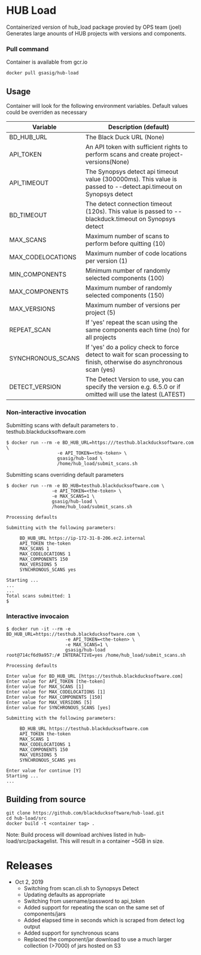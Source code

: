 # HUB Load

Containerized version of hub_load package provied by OPS team (joel)
Generates large anounts of HUB projects with versions and components.

### Pull command

Container is available from gcr.io
```
docker pull gsasig/hub-load
```

## Usage

Container will look for the following environment variables. Default values could be overriden as necessary

| Variable          | Description (default)                                        |
| ----------------- | ------------------------------------------------------------ |
| BD_HUB_URL        | The Black Duck URL (None)                                    |
| API_TOKEN         | An API token with sufficient rights to perform scans and create project-versions(None) |
| API_TIMEOUT       | The Synopsys detect api timeout value (300000ms). This value is passed to --detect.api.timeout on Synopsys detect |
| BD_TIMEOUT        | The detect connection timeout (120s). This value is passed to --blackduck.timeout on Synopsys detect |
| MAX_SCANS         | Maximum number of scans to perform before quitting (10)      |
| MAX_CODELOCATIONS | Maximum number of code locations per version (1)             |
| MIN_COMPONENTS    | Minimum number of randomly selected components (100)         |
| MAX_COMPONENTS    | Maximum number of randomly selected components (150)         |
| MAX_VERSIONS      | Maximum number of versions per project (5)                   |
| REPEAT_SCAN       | If 'yes' repeat the scan using the same components each time (no) for all projects |
| SYNCHRONOUS_SCANS | If 'yes' do a policy check to force detect to wait for scan processing to finish, otherwise do asynchronous scan (yes) |
| DETECT_VERSION    | The Detect Version to use, you can specify the version e.g. 6.5.0 or if omitted will use the latest (LATEST) |

### Non-interactive invocation

Submitting scans with default parameters to . testhub.blackducksoftware.com 
```
$ docker run --rm -e BD_HUB_URL=https:///testhub.blackducksoftware.com \
                   -e API_TOKEN=<the-token> \
                   gsasig/hub-load \
                   /home/hub_load/submit_scans.sh
```

Submitting scans overriding default parameters 

```
$ docker run --rm -e BD_HUB=testhub.blackducksoftware.com \
                 -e API_TOKEN=<the-token> \
                 -e MAX_SCANS=1 \
                 gsasig/hub-load \
                 /home/hub_load/submit_scans.sh

Processing defaults

Submitting with the following parameters:

	 BD_HUB_URL https://ip-172-31-8-206.ec2.internal
	 API_TOKEN the-token
	 MAX_SCANS 1
	 MAX_CODELOCATIONS 1
	 MAX_COMPONENTS 150
	 MAX_VERSIONS 5
	 SYNCHRONOUS_SCANS yes

Starting ...
...
...
Total scans submitted: 1
$
```

### Interactive invocaion

```
$ docker run -it --rm -e BD_HUB_URL=https://testhub.blackducksoftware.com \
                      -e API_TOKEN=<the-token> \
                      -e MAX_SCANS=1 \
                      gsasig/hub-load
root@714cf6d9a957:/# INTERACTIVE=yes /home/hub_load/submit_scans.sh 

Processing defaults

Enter value for BD_HUB_URL [https://testhub.blackducksoftware.com] 
Enter value for API_TOKEN [the-token] 
Enter value for MAX_SCANS [1] 
Enter value for MAX_CODELOCATIONS [1] 
Enter value for MAX_COMPONENTS [150] 
Enter value for MAX_VERSIONS [5] 
Enter value for SYNCHRONOUS_SCANS [yes]

Submitting with the following parameters:

	 BD_HUB_URL https://testhub.blackducksoftware.com
	 API_TOKEN the-token
	 MAX_SCANS 1
	 MAX_CODELOCATIONS 1
	 MAX_COMPONENTS 150
	 MAX_VERSIONS 5
	 SYNCHRONOUS_SCANS yes

Enter value for continue [Y] 
Starting ...
...
```


## Building from source

```
git clone https://github.com/blackducksoftware/hub-load.git
cd hub-load/src
docker build -t <container tag> . 
```

Note: Build  process will download archives listed in hub-load/src/packagelist. This will result in a container ~5GB in size. 

# Releases

- Oct 2, 2019
  - Switching from scan.cli.sh to Synopsys Detect
  - Updating defaults as appropriate
  - Switching from username/password to api_token
  - Added support for repeating the scan on the same set of components/jars
  - Added elapsed time in seconds which is scraped from detect log output
  - Added support for synchronous scans
  - Replaced the component/jar download to use a much larger collection (>7000) of jars hosted on S3
